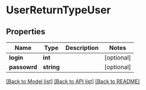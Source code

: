 # UserReturnTypeUser

## Properties
Name | Type | Description | Notes
------------ | ------------- | ------------- | -------------
**login** | **int** |  | [optional] 
**passowrd** | **string** |  | [optional] 

[[Back to Model list]](../README.md#documentation-for-models) [[Back to API list]](../README.md#documentation-for-api-endpoints) [[Back to README]](../README.md)


